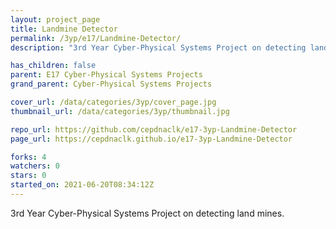 ```yaml
---
layout: project_page
title: Landmine Detector
permalink: /3yp/e17/Landmine-Detector/
description: "3rd Year Cyber-Physical Systems Project on detecting land mines."

has_children: false
parent: E17 Cyber-Physical Systems Projects
grand_parent: Cyber-Physical Systems Projects

cover_url: /data/categories/3yp/cover_page.jpg
thumbnail_url: /data/categories/3yp/thumbnail.jpg

repo_url: https://github.com/cepdnaclk/e17-3yp-Landmine-Detector
page_url: https://cepdnaclk.github.io/e17-3yp-Landmine-Detector

forks: 4
watchers: 0
stars: 0
started_on: 2021-06-20T08:34:12Z
---
```

3rd Year Cyber-Physical Systems Project on detecting land mines.

